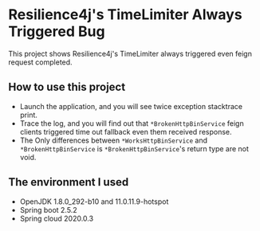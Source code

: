 # Resilience4j's TimeLimiter Always Triggered Bug

This project shows Resilience4j's TimeLimiter always triggered even feign request completed.

## How to use this project

+ Launch the application, and you will see twice exception stacktrace print.
+ Trace the log, and you will find out that `*BrokenHttpBinService` feign clients triggered time out fallback even them
  received response.
+ The Only differences between `*WorksHttpBinService` and `*BrokenHttpBinService` is `*BrokenHttpBinService`'s return
  type are not void.

## The environment I used

+ OpenJDK 1.8.0_292-b10 and 11.0.11.9-hotspot
+ Spring boot 2.5.2
+ Spring cloud 2020.0.3
